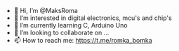 - 👋 Hi, I’m @MaksRoma
- 👀 I’m interested in digital electronics, mcu's and chip's
- 🌱 I’m currently learning C, Arduino Uno
- 💞️ I’m looking to collaborate on ...
- 📫 How to reach me: https://t.me/romka_bomka

<!---
MaksRoma/MaksRoma is a ✨ special ✨ repository because its `README.md` (this file) appears on your GitHub profile.
You can click the Preview link to take a look at your changes.
--->
